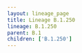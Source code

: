 ```yaml
---
layout: lineage_page
title: Lineage B.1.250
lineage: B.1.250
parent: B.1
children: ['B.1.250']
---
```

